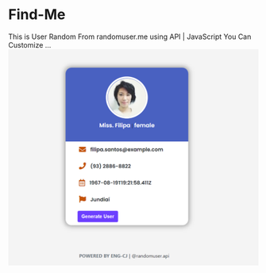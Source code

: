 # Find-Me
This is User  Random From randomuser.me  using API | JavaScript  You Can Customize ...
![](thumb.PNG)
